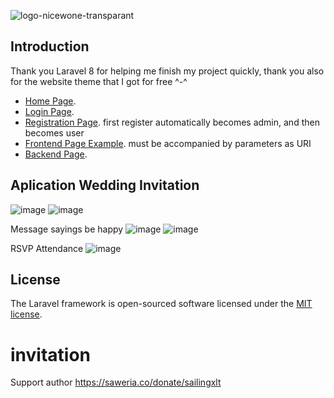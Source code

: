 ![logo-nicewone-transparant](https://user-images.githubusercontent.com/61085159/136768781-70ed6680-38bb-40a0-a8cf-79722d2e6b92.png)

## Introduction

Thank you Laravel 8 for helping me finish my project quickly, thank you also for the website theme that I got for free ^-^

- [Home Page](https://nicewone.com).
- [Login Page](https://nicewone.com/login).
- [Registration Page](https://nicewone.com/register). first register automatically becomes admin, and then becomes user
- [Frontend Page Example](https://nicewone.com/rara). must be accompanied by parameters as URI
- [Backend Page](https://nicewone.com/admin).

## Aplication Wedding Invitation
![image](https://user-images.githubusercontent.com/61085159/116580830-f2690480-a93d-11eb-97f0-1e425e00f001.png)
![image](https://user-images.githubusercontent.com/61085159/116580892-ff85f380-a93d-11eb-90d7-7f2c20229f27.png)

Message sayings be happy
![image](https://user-images.githubusercontent.com/61085159/116580942-0d3b7900-a93e-11eb-8178-36010b367c24.png)
![image](https://user-images.githubusercontent.com/61085159/116581287-5ee40380-a93e-11eb-82e8-2b45f9a6a3af.png)

RSVP Attendance
![image](https://user-images.githubusercontent.com/61085159/116581231-5095e780-a93e-11eb-9472-95e7b1a14b40.png)

## License

The Laravel framework is open-sourced software licensed under the [MIT license](https://opensource.org/licenses/MIT).
# invitation
Support author https://saweria.co/donate/sailingxlt
